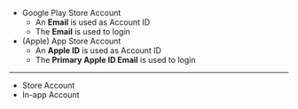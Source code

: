 - Google Play Store Account
  - An **Email** is used as Account ID
  - The **Email** is used to login
- (Apple) App Store Account
  - An **Apple ID** is used as Account ID
  - The **Primary Apple ID Email** is used to login

---

- Store Account
- In-app Account
